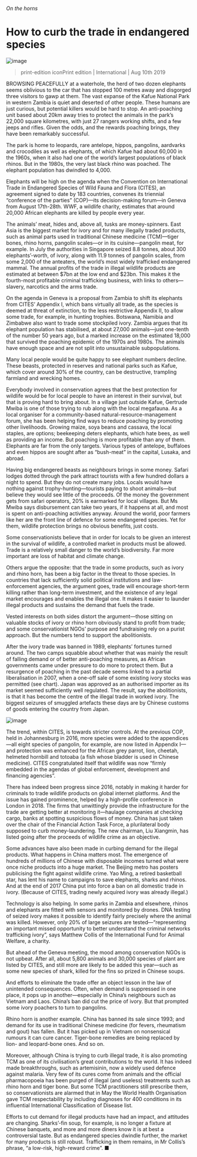 ###### On the horns
# How to curb the trade in endangered species 
![image](images/20190810_IRP001.jpg) 
> print-edition iconPrint edition | International | Aug 10th 2019 
BROWSING PEACEFULLY at a waterhole, the herd of two dozen elephants seems oblivious to the car that has stopped 100 metres away and disgorged three visitors to gawp at them. The vast expanse of the Kafue National Park in western Zambia is quiet and deserted of other people. These humans are just curious, but potential killers would be hard to stop. An anti-poaching unit based about 20km away tries to protect the animals in the park’s 22,000 square kilometres, with just 27 rangers working shifts, and a few jeeps and rifles. Given the odds, and the rewards poaching brings, they have been remarkably successful. 
The park is home to leopards, rare antelope, hippos, pangolins, aardvarks and crocodiles as well as elephants, of which Kafue had about 60,000 in the 1960s, when it also had one of the world’s largest populations of black rhinos. But in the 1980s, the very last black rhino was poached. The elephant population has dwindled to 4,000. 
Elephants will be high on the agenda when the Convention on International Trade in Endangered Species of Wild Fauna and Flora (CITES), an agreement signed to date by 183 countries, convenes its triennial “conference of the parties” (COP)—its decision-making forum—in Geneva from August 17th-28th. WWF, a wildlife charity, estimates that around 20,000 African elephants are killed by people every year. 
The animals’ meat, hides and, above all, tusks are money-spinners. East Asia is the biggest market for ivory and for many illegally traded products, such as animal parts used in traditional Chinese medicine (TCM)—tiger bones, rhino horns, pangolin scales—or in its cuisine—pangolin meat, for example. In July the authorities in Singapore seized 8.8 tonnes, about 300 elephants’-worth, of ivory, along with 11.9 tonnes of pangolin scales, from some 2,000 of the anteaters, the world’s most widely trafficked endangered mammal. The annual profits of the trade in illegal wildlife products are estimated at between $7bn at the low end and $23bn. This makes it the fourth-most profitable criminal trafficking business, with links to others—slavery, narcotics and the arms trade. 
On the agenda in Geneva is a proposal from Zambia to shift its elephants from CITES’ Appendix I, which bans virtually all trade, as the species is deemed at threat of extinction, to the less restrictive Appendix II, to allow some trade, for example, in hunting trophies. Botswana, Namibia and Zimbabwe also want to trade some stockpiled ivory. Zambia argues that its elephant population has stabilised, at about 27,000 animals—just one-tenth of the number 50 years ago, but a marked increase on the estimated 18,000 that survived the poaching epidemic of the 1970s and 1980s. The animals have enough space and are not split into unsustainable subpopulations. 
Many local people would be quite happy to see elephant numbers decline. These beasts, protected in reserves and national parks such as Kafue, which cover around 30% of the country, can be destructive, trampling farmland and wrecking homes. 
Everybody involved in conservation agrees that the best protection for wildlife would be for local people to have an interest in their survival, but that is proving hard to bring about. In a village just outside Kafue, Gertrude Mwiba is one of those trying to rub along with the local megafauna. As a local organiser for a community-based natural-resource-management forum, she has been helping find ways to reduce poaching by promoting other livelihoods. Growing maize, soya beans and cassava, the local staples, are options; beekeeping deters elephants, which hate bees, as well as providing an income. But poaching is more profitable than any of them. Elephants are far from the only targets. Various types of antelope, buffaloes and even hippos are sought after as “bush-meat” in the capital, Lusaka, and abroad. 
Having big endangered beasts as neighbours brings in some money. Safari lodges dotted through the park attract tourists with a few hundred dollars a night to spend. But they do not create many jobs. Locals would have nothing against trophy-hunting—tourists paying to shoot animals—but believe they would see little of the proceeds. Of the money the government gets from safari operators, 20% is earmarked for local villages. But Ms Mwiba says disbursement can take two years, if it happens at all, and most is spent on anti-poaching activities anyway. Around the world, poor farmers like her are the front line of defence for some endangered species. Yet for them, wildlife protection brings no obvious benefits, just costs. 
Some conservationists believe that in order for locals to be given an interest in the survival of wildlife, a controlled market in products must be allowed. Trade is a relatively small danger to the world’s biodiversity. Far more important are loss of habitat and climate change. 
Others argue the opposite: that the trade in some products, such as ivory and rhino horn, has been a big factor in the threat to those species. In countries that lack sufficiently solid political institutions and law-enforcement agencies, the argument goes, trade will encourage short-term killing rather than long-term investment, and the existence of any legal market encourages and enables the illegal one. It makes it easier to launder illegal products and sustains the demand that fuels the trade. 
Vested interests on both sides distort the argument—those sitting on valuable stocks of ivory or rhino horn obviously stand to profit from trade; and some conservationist NGOs’ purpose and fundraising rely on a purist approach. But the numbers tend to support the abolitionists. 
After the ivory trade was banned in 1989, elephants’ fortunes turned around. The two camps squabble about whether that was mainly the result of falling demand or of better anti-poaching measures, as African governments came under pressure to do more to protect them. But a resurgence of poaching in the past decade seems linked to a partial liberalisation in 2007, when a one-off sale of some existing ivory stocks was permitted (see chart). Japan was approved as an authorised importer as its market seemed sufficiently well regulated. The result, say the abolitionists, is that it has become the centre of the illegal trade in worked ivory. The biggest seizures of smuggled artefacts these days are by Chinese customs of goods entering the country from Japan. 
![image](images/20190810_IRC925.png) 
The trend, within CITES, is towards stricter controls. At the previous COP, held in Johannesburg in 2016, more species were added to the appendices—all eight species of pangolin, for example, are now listed in Appendix I—and protection was enhanced for the African grey parrot, lion, cheetah, helmeted hornbill and totoaba (a fish whose bladder is used in Chinese medicine). CITES congratulated itself that wildlife was now “firmly embedded in the agendas of global enforcement, development and financing agencies”. 
There has indeed been progress since 2016, notably in making it harder for criminals to trade wildlife products on global internet platforms. And the issue has gained prominence, helped by a high-profile conference in London in 2018. The firms that unwittingly provide the infrastructure for the trade are getting better at monitoring it—haulage companies at checking cargo, banks at spotting suspicious flows of money. China has just taken over the chair of the Financial Action Task Force, a plurilateral body supposed to curb money-laundering. The new chairman, Liu Xiangmin, has listed going after the proceeds of wildlife crime as an objective. 
Some advances have also been made in curbing demand for the illegal products. What happens in China matters most. The emergence of hundreds of millions of Chinese with disposable incomes turned what were once niche products into a huge market. The Beijing metro has posters publicising the fight against wildlife crime. Yao Ming, a retired basketball star, has lent his name to campaigns to save elephants, sharks and rhinos. And at the end of 2017 China put into force a ban on all domestic trade in ivory. (Because of CITES, trading newly acquired ivory was already illegal.) 
Technology is also helping. In some parks in Zambia and elsewhere, rhinos and elephants are fitted with sensors and monitored by drones. DNA testing of seized ivory makes it possible to identify fairly precisely where the animal was killed. However, only 20% of large seizures are tested—“representing an important missed opportunity to better understand the criminal networks trafficking ivory”, says Matthew Collis of the International Fund for Animal Welfare, a charity. 
But ahead of the Geneva meeting, the mood among conservation NGOs is not upbeat. After all, about 5,800 animals and 30,000 species of plant are listed by CITES, and still more are likely to be added this year—such as some new species of shark, killed for the fins so prized in Chinese soups. 
And efforts to eliminate the trade offer an object lesson in the law of unintended consequences. Often, when demand is suppressed in one place, it pops up in another—especially in China’s neighbours such as Vietnam and Laos. China’s ban did cut the price of ivory. But that prompted some ivory poachers to turn to pangolins. 
Rhino horn is another example. China has banned its sale since 1993; and demand for its use in traditional Chinese medicine (for fevers, rheumatism and gout) has fallen. But it has picked up in Vietnam on nonsensical rumours it can cure cancer. Tiger-bone remedies are being replaced by lion- and leopard-bone ones. And so on. 
Moreover, although China is trying to curb illegal trade, it is also promoting TCM as one of its civilisation’s great contributions to the world. It has indeed made breakthroughs, such as artemisinin, now a widely used defence against malaria. Very few of its cures come from animals and the official pharmacopoeia has been purged of illegal (and useless) treatments such as rhino horn and tiger bone. But some TCM practitioners still prescribe them, so conservationists are alarmed that in May the World Health Organisation gave TCM respectability by including diagnoses for 400 conditions in its influential International Classification of Disease list. 
Efforts to cut demand for illegal products have had an impact, and attitudes are changing. Sharks’-fin soup, for example, is no longer a fixture at Chinese banquets, and more and more diners know it is at best a controversial taste. But as endangered species dwindle further, the market for many products is still robust. Trafficking in them remains, in Mr Collis’s phrase, “a low-risk, high-reward crime”. ■ 
